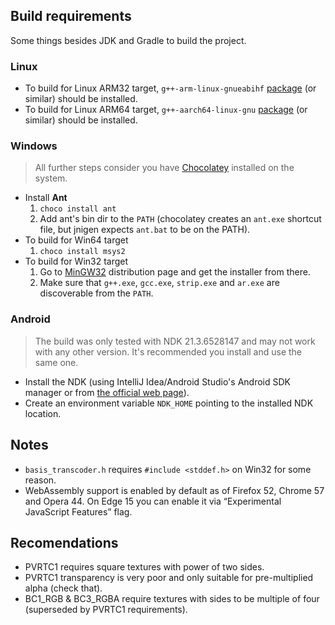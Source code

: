 ## Build requirements

Some things besides JDK and Gradle to build the project. 

### Linux
- To build for Linux ARM32 target, `g++-arm-linux-gnueabihf` [package](https://packages.debian.org/stretch/g++-arm-linux-gnueabihf) (or similar) should be installed. 
- To build for Linux ARM64 target, `g++-aarch64-linux-gnu` [package](https://packages.debian.org/stretch/g++-aarch64-linux-gnu) (or similar) should be installed. 

### Windows
> All further steps consider you have [Chocolatey](https://chocolatey.org/) installed on the system.
- Install __Ant__
    1. `choco install ant`
    2. Add ant's bin dir to the `PATH` (chocolatey creates an `ant.exe` shortcut file, but jnigen expects `ant.bat` to be on the PATH).
- To build for Win64 target
    1. `choco install msys2`
- To build for Win32 target
    1. Go to [MinGW32](https://sourceforge.net/projects/mingw/files/Installer/) distribution page and get the installer from there.
    2. Make sure that `g++.exe`, `gcc.exe`, `strip.exe` and `ar.exe` are discoverable from the `PATH`.

### Android
> The build was only tested with NDK 21.3.6528147 and may not work with any other version. It's recommended you install and use the same one.
- Install the NDK (using IntelliJ Idea/Android Studio's Android SDK manager or from [the official web page](https://developer.android.com/ndk/downloads)).
- Create an environment variable `NDK_HOME` pointing to the installed NDK location.

## Notes

- `basis_transcoder.h` requires `#include <stddef.h>` on Win32 for some reason.
- WebAssembly support is enabled by default as of Firefox 52, Chrome 57 and Opera 44. On Edge 15 you can enable it via “Experimental JavaScript Features” flag.


## Recomendations

- PVRTC1 requires square textures with power of two sides.
- PVRTC1 transparency is very poor and only suitable for pre-multiplied alpha (check that).
- BC1_RGB & BC3_RGBA require textures with sides to be multiple of four (superseded by PVRTC1 requirements).

